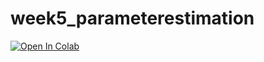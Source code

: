 # week5_parameterestimation
[![Open In Colab](https://colab.research.google.com/assets/colab-badge.svg)](https://colab.research.google.com/github/BIOL359A-FoundationsOfQBio-Spr25/week6_parameterEstimation/blob/main/parameterestimation.ipynb)
